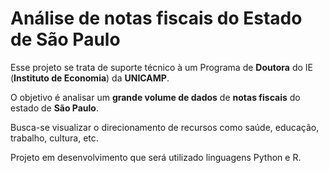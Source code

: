 # Análise de notas fiscais do Estado de São Paulo

Esse projeto se trata de suporte técnico à um Programa de **Doutora** do IE (**Instituto de Economia**) da **UNICAMP**.

O objetivo é analisar um **grande volume de dados** de **notas fiscais** do estado de **São Paulo**.

Busca-se visualizar o direcionamento de recursos como saúde, educação, trabalho, cultura, etc.

Projeto em desenvolvimento que será utilizado linguagens Python e R.